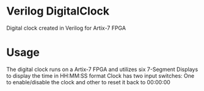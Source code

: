 # Verilog DigitalClock

Digital clock created in Verilog for Artix-7 FPGA

# Usage
The digital clock runs on a Artix-7 FPGA and utilizes six 7-Segment Displays to display the time in HH:MM:SS format
Clock has two input switches: One to enable/disable the clock and other to reset it back to 00:00:00
